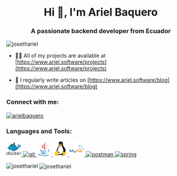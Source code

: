 <h1 align="center">Hi 👋, I'm Ariel Baquero</h1>
<h3 align="center">A passionate backend developer from Ecuador</h3>

<p align="left"> <img src="https://komarev.com/ghpvc/?username=josethariel&label=Profile%20views&color=0e75b6&style=flat" alt="josethariel" /> </p>

- 👨‍💻 All of my projects are available at [https://www.ariel.software/projects](https://www.ariel.software/projects)

- 📝 I regularly write articles on [https://www.ariel.software/blog](https://www.ariel.software/blog)

<h3 align="left">Connect with me:</h3>
<p align="left">
<a href="https://linkedin.com/in/arielbaquero" target="blank"><img align="center" src="https://raw.githubusercontent.com/rahuldkjain/github-profile-readme-generator/master/src/images/icons/Social/linked-in-alt.svg" alt="arielbaquero" height="30" width="40" /></a>
</p>

<h3 align="left">Languages and Tools:</h3>
<p align="left"> <a href="https://www.docker.com/" target="_blank" rel="noreferrer"> <img src="https://raw.githubusercontent.com/devicons/devicon/master/icons/docker/docker-original-wordmark.svg" alt="docker" width="40" height="40"/> </a> <a href="https://git-scm.com/" target="_blank" rel="noreferrer"> <img src="https://www.vectorlogo.zone/logos/git-scm/git-scm-icon.svg" alt="git" width="40" height="40"/> </a> <a href="https://www.java.com" target="_blank" rel="noreferrer"> <img src="https://raw.githubusercontent.com/devicons/devicon/master/icons/java/java-original.svg" alt="java" width="40" height="40"/> </a> <a href="https://www.linux.org/" target="_blank" rel="noreferrer"> <img src="https://raw.githubusercontent.com/devicons/devicon/master/icons/linux/linux-original.svg" alt="linux" width="40" height="40"/> </a> <a href="https://www.mysql.com/" target="_blank" rel="noreferrer"> <img src="https://raw.githubusercontent.com/devicons/devicon/master/icons/mysql/mysql-original-wordmark.svg" alt="mysql" width="40" height="40"/> </a> <a href="https://postman.com" target="_blank" rel="noreferrer"> <img src="https://www.vectorlogo.zone/logos/getpostman/getpostman-icon.svg" alt="postman" width="40" height="40"/> </a> <a href="https://spring.io/" target="_blank" rel="noreferrer"> <img src="https://www.vectorlogo.zone/logos/springio/springio-icon.svg" alt="spring" width="40" height="40"/> </a> </p>

<p><img align="left" src="https://github-readme-stats.vercel.app/api/top-langs/?username=josethariel&theme=radical&layout=compact" alt="josethariel" /></p>

<p>&nbsp;<img align="center" src="https://github-readme-stats.vercel.app/api?username=josethariel&show_icons=true&theme=radical" alt="josethariel" /></p>
